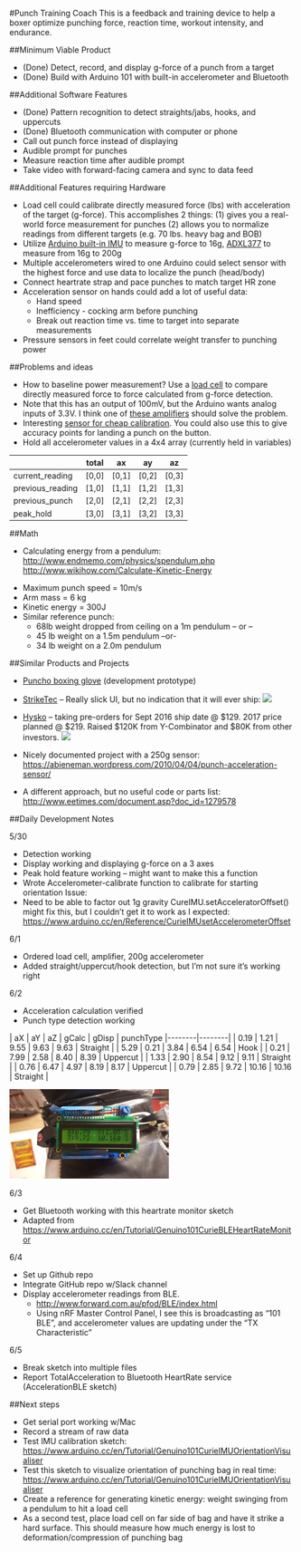 #Punch Training Coach
This is a feedback and training device to help a boxer optimize punching force, reaction time, workout intensity, and endurance.

##Minimum Viable Product
* (Done) Detect, record, and display g-force of a punch from a target
* (Done) Build with Arduino 101 with built-in accelerometer and Bluetooth

##Additional Software Features
* (Done) Pattern recognition to detect straights/jabs, hooks, and uppercuts
* (Done) Bluetooth communication with computer or phone
* Call out punch force instead of displaying
* Audible prompt for punches
* Measure reaction time after audible prompt
* Take video with forward-facing camera and sync to data feed

##Additional Features requiring Hardware
* Load cell could calibrate directly measured force (lbs) with acceleration of the target (g-force). This accomplishes 2 things: (1) gives you a real-world force measurement for punches (2) allows you to normalize readings from different targets (e.g. 70 lbs. heavy bag and BOB)
* Utilize [Arduino built-in IMU](https://www.arduino.cc/en/Reference/CurieIMU) to measure g-force to 16g, [ADXL377](https://www.adafruit.com/products/1413?gclid=CISd382-_8wCFVNqfgodWAcAMg) to measure from 16g to 200g
* Multiple accelerometers wired to one Arduino could select sensor with the highest force and use data to localize the punch (head/body)
* Connect heartrate strap and pace punches to match target HR zone
* Acceleration sensor on hands could add a lot of useful data:
	- Hand speed
	- Inefficiency - cocking arm before punching
	- Break out reaction time vs. time to target into separate measurements
* Pressure sensors in feet could correlate weight transfer to punching power

##Problems and ideas
* How to baseline power measurement? Use a [load cell](http://www.digikey.com/product-detail/en/te-connectivity-measurement-specialties/FC2311-0000-0500-L/MSP6953-ND/809399
) to compare directly measured force to force calculated from g-force detection.
* Note that this has an output of 100mV, but the Arduino wants analog inputs of 3.3V. I think one of [these amplifiers](http://www.robotshop.com/en/strain-gauge-load-cell-amplifier-shield-2ch.html?gclid=CNqAhNSPhc0CFZNhfgodKigMhQ
) should solve the problem.
* Interesting [sensor for cheap calibration](https://www.sparkfun.com/products/8685). You could also use this to give accuracy points for landing a punch on the button.
* Hold all accelerometer values in a 4x4 array (currently held in variables)

|| total | ax | ay | az
|---|---|---|---|---
| current_reading  | [0,0] | [0,1] | [0,2] | [0,3]
| previous_reading | [1,0] | [1,1] | [1,2] | [1,3]
| previous_punch   | [2,0] | [2,1] | [2,2] | [2,3]
| peak_hold        | [3,0] | [3,1] | [3,2] | [3,3]



##Math
* Calculating energy from a pendulum:
http://www.endmemo.com/physics/spendulum.php
http://www.wikihow.com/Calculate-Kinetic-Energy
- Maximum punch speed = 10m/s
- Arm mass = 6 kg
- Kinetic energy = 300J
- Similar reference punch:
	- 68lb weight dropped from ceiling on a 1m pendulum – or – 
	- 45 lb weight on a 1.5m pendulum –or-
	- 34 lb weight on a 2.0m pendulum

##Similar Products and Projects
* [Puncho boxing glove](http://www.industrial-design-germany.com/innovations/intelligent-boxing-glove-puncho.html) (development prototype)

* [StrikeTec](http://efdsports.com/) – Really slick UI, but no indication that it will ever ship: 
![](http://efdsports.com/wp-content/uploads/ipad_3_ready.png)

* [Hysko](https://www.hykso.com/) – taking pre-orders for Sept 2016 ship date @ $129. 2017 price planned @ $219. Raised $120K from Y-Combinator and $80K from other investors.
![](http://i1.wp.com/wp6c4a81c0b4a7.blob.core.windows.net/wp-media/2016/04/DSC00022.png?zoom=2&w=1184&ssl=0)

* Nicely documented project with a 250g sensor:
https://abieneman.wordpress.com/2010/04/04/punch-acceleration-sensor/

* A different approach, but no useful code or parts list: http://www.eetimes.com/document.asp?doc_id=1279578

##Daily Development Notes

5/30
* Detection working
* Display working and displaying g-force on a 3 axes
* Peak hold feature working – might want to make this a function
* Wrote Accelerometer-calibrate function to calibrate for starting orientation
Issue:
* Need to be able to factor out 1g gravity
CureIMU.setAcceleratorOffset() might fix this, but I couldn’t get it to work as I expected: https://www.arduino.cc/en/Reference/CurieIMUsetAccelerometerOffset

6/1
* Ordered load cell, amplifier, 200g accelerometer
* Added straight/uppercut/hook detection, but I’m not sure it’s working right

6/2
* Acceleration calculation verified
* Punch type detection working

| aX | aY | aZ | gCalc | gDisp | punchType
|--------|--------|
|   0.19 | 1.21 | 9.55 | 9.63 | 9.63 | Straight |
|   5.29 | 0.21 | 3.84 | 6.54 | 6.54 | Hook |
|   0.21 | 7.99 | 2.58 | 8.40 | 8.39 | Uppercut |
|   1.33 | 2.90 | 8.54 | 9.12 | 9.11 | Straight |
|   0.76 | 6.47 | 4.97 | 8.19 | 8.17 | Uppercut |
|   0.79 | 2.85 | 9.72 | 10.16 | 10.16 | Straight |

![](./images/accTest.jpg)

6/3
* Get Bluetooth working with this heartrate monitor sketch
* Adapted from https://www.arduino.cc/en/Tutorial/Genuino101CurieBLEHeartRateMonitor

6/4
* Set up Github repo
* Integrate GitHub repo w/Slack channel
* Display accelerometer readings from BLE.
	* http://www.forward.com.au/pfod/BLE/index.html
	* Using nRF Master Control Panel, I see this is broadcasting as “101 BLE”, and accelerometer values are updating under the “TX Characteristic”

6/5
* Break sketch into multiple files
* Report TotalAcceleration to Bluetooth HeartRate service (AccelerationBLE sketch)

##Next steps
* Get serial port working w/Mac
* Record a stream of raw data
* Test IMU calibration sketch: https://www.arduino.cc/en/Tutorial/Genuino101CurieIMUOrientationVisualiser
* Test this sketch to visualize orientation of punching bag in real time:
https://www.arduino.cc/en/Tutorial/Genuino101CurieIMUOrientationVisualiser
* Create a reference for generating kinetic energy: weight swinging from a pendulum to hit a load cell
* As a second test, place load cell on far side of bag and have it strike a hard surface. This should measure how much energy is lost to deformation/compression of punching bag


